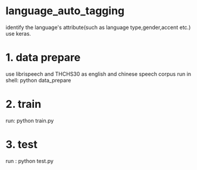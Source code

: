 # language_auto_tagging
identify the language's attribute(such as language type,gender,accent etc.) use keras.

# 1. data prepare
  use librispeech and THCHS30 as english and chinese speech corpus
  run in shell:
     python data_prepare
    
# 2. train
  run: python train.py

# 3. test
  run : python test.py
